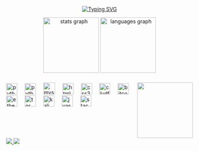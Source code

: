 
<p align="center">
 <a href="https://git.io/typing-svg"><img src="https://readme-typing-svg.demolab.com?font=Fira+Code&weight=900&size=24&duration=2300&pause=1000&color=187138&random=false&width=435&lines=Hello!+My+name+is+GeteIA%2C+I'm+23y;i+am+Graduated+in+CyberSecurity+;I'm+studying+Web+Design+now;Be+Welcome+my+friend+%3AD" alt="Typing SVG" /></a> 
</p>

<div align="center">
  <img src="https://github-readme-stats.vercel.app/api?username=GeteIA&hide_title=false&hide_rank=false&show_icons=true&include_all_commits=true&count_private=true&disable_animations=false&theme=dracula&locale=en&hide_border=false" height="150" alt="stats graph"  />
  
  <img src="https://github-readme-stats.vercel.app/api/top-langs?username=ElissonDeSous&locale=en&hide_title=false&layout=compact&card_width=320&langs_count=5&theme=dracula&hide_border=false" height="150" alt="languages graph"  />
</div>

###

<img align="right" height="150" src="https://media.tenor.com/whgQwNlVvNkAAAAi/xero-code.gif"  />



<div align="left">
  
  <img src="https://img.shields.io/badge/Python-14354C?style=for-the-badge&logo=python&logoColor=white" height="30" alt="python logo"  />
  <img width="12" />
  <img src="https://img.shields.io/badge/PyCharm-000000.svg?&style=for-the-badge&logo=PyCharm&logoColor=white" height="30" alt="python logo"  />
  <img width="12" />
  <img  src="https://img.shields.io/badge/MySQL-00000F?style=for-the-badge&logo=mysql&logoColor=whiteg" height="32" alt="mysql" />
  <img width="12"/>
  <img src="https://img.shields.io/badge/HTML5-E34F26?style=for-the-badge&logo=html5&logoColor=white" height="30" alt="html5 logo"/>
  <img width="12"/>
  <img src="https://img.shields.io/badge/CSS3-1572B6?style=for-the-badge&logo=css3&logoColor=white" height="30" alt="css3 logo"  />
  <img width="12" />
  <img src="https://img.shields.io/badge/Amazon_AWS-FF9900?style=for-the-badge&logo=amazonaws&logoColor=white" height="30" alt="cludfire">
  <img width="12"/>
  <img src="https://img.shields.io/badge/Bitcoin-000000?style=for-the-badge&logo=bitcoin&logoColor=white" height="30" alt="bitcoin">
  <img width="12"/>
  <img src="https://img.shields.io/badge/Ethereum-3C3C3D?style=for-the-badge&logo=Ethereum&logoColor=white" height="30" alt="etherium">
  <img width="12"/>
  <img src="https://img.shields.io/badge/Tor_Browser-7D4698?style=for-the-badge&logo=Tor-Browser&logoColor=white" height="30" alt="tor browser" />
  <img width="12" />
  <img src="https://img.shields.io/badge/Kali_Linux-557C94?style=for-the-badge&logo=kali-linux&logoColor=white" height="30" alt="kali linux" />
  <img width="12" />
  <img src="https://img.shields.io/badge/JavaScript-F7DF1E?style=for-the-badge&logo=javascript&logoColor=black" height="30" alt="jvascript" />
  <img width="12" />
   <img src="https://img.shields.io/badge/Stack_Overflow-FE7A16?style=for-the-badge&logo=stack-overflow&logoColor=white" height="30" alt="stackoverflow" />
  <img width="12" />
<br>
  
  
  
</div>

<br clear="both">

<div align="left">  
<a href="https://www.instagram.com/geteofc/" target="_blank"><img src="https://img.shields.io/badge/-Instagram-%23E4405F?style=for-the-badge&logo=instagram&logoColor=white"</a>
<a href="https://www.youtube.com/@geteofc" target="_blank"><img src="https://img.shields.io/badge/YouTube-%23FF0000.svg?style=for-the-badge&logo=YouTube&logoColor=white"</a>
</a>
</a>
</div>
